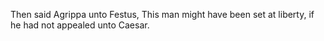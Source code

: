 Then said Agrippa unto Festus, This man might have been set at liberty, if he had not appealed unto Caesar.

